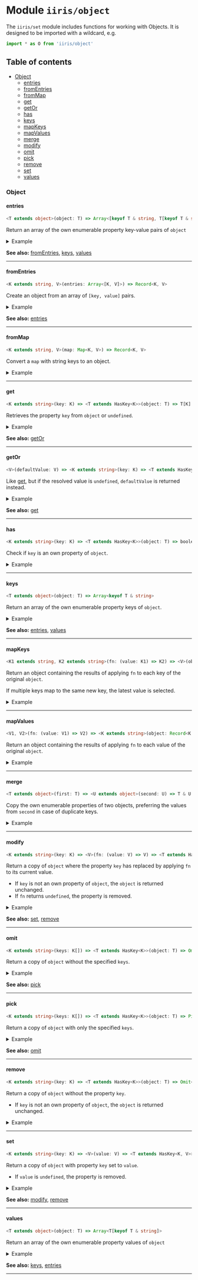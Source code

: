 # Module `iiris/object`

The `iiris/set` module includes functions for working with Objects.
It is designed to be imported with a wildcard, e.g.

```typescript
import * as O from 'iiris/object'
```

## Table of contents

- [Object](#object)
  - [entries](#entries)
  - [fromEntries](#fromentries)
  - [fromMap](#frommap)
  - [get](#get)
  - [getOr](#getor)
  - [has](#has)
  - [keys](#keys)
  - [mapKeys](#mapkeys)
  - [mapValues](#mapvalues)
  - [merge](#merge)
  - [modify](#modify)
  - [omit](#omit)
  - [pick](#pick)
  - [remove](#remove)
  - [set](#set)
  - [values](#values)

### Object

#### entries

<!-- prettier-ignore-start -->
```typescript
<T extends object>(object: T) => Array<[keyof T & string, T[keyof T & string]]>
```
<!-- prettier-ignore-end -->

Return an array of the own enumerable property key-value pairs of `object`

<details><summary>Example</summary>

```typescript
O.entries({ a: 1, b: 2, c: 3 })
// => [['a', 1], ['b', 2], ['c', 3]]
```

</details>

**See also:** [fromEntries](#fromentries), [keys](#keys), [values](#values)

---

#### fromEntries

<!-- prettier-ignore-start -->
```typescript
<K extends string, V>(entries: Array<[K, V]>) => Record<K, V>
```
<!-- prettier-ignore-end -->

Create an object from an array of `[key, value]` pairs.

<details><summary>Example</summary>

```typescript
O.fromEntries([
  ['a', 1],
  ['b', 2],
  ['c', 3],
])
// => { a: 1, b: 2, c: 3 }
```

</details>

**See also:** [entries](#entries)

---

#### fromMap

<!-- prettier-ignore-start -->
```typescript
<K extends string, V>(map: Map<K, V>) => Record<K, V>
```
<!-- prettier-ignore-end -->

Convert a `map` with string keys to an object.

<details><summary>Example</summary>

```typescript
O.fromMap(
  new Map([
    ['a', 1],
    ['b', 2],
    ['c', 3],
  ])
)
// => { a: 1, b: 2, c: 3 }
```

</details>

---

#### get

<!-- prettier-ignore-start -->
```typescript
<K extends string>(key: K) => <T extends HasKey<K>>(object: T) => T[K]
```
<!-- prettier-ignore-end -->

Retrieves the property `key` from `object` or `undefined`.

<details><summary>Example</summary>

```typescript
O.get('a', { a: 1, b: 2, c: 3 })
// => 1

O.get('a', {})
// => undefined
```

</details>

**See also:** [getOr](#getor)

---

#### getOr

<!-- prettier-ignore-start -->
```typescript
<V>(defaultValue: V) => <K extends string>(key: K) => <T extends HasKey<K, V>>(object: T) => V | Defined<T[K]>
```
<!-- prettier-ignore-end -->

Like [get](#get), but if the resolved value is `undefined`, `defaultValue`
is returned instead.

<details><summary>Example</summary>

```typescript
O.getOr(999, 'a', { a: 1, b: 2, c: 3 })
// => 1

O.getOr(999, 'a', {})
// => 999

O.getOr(999, 'a', { a: undefined })
// => 999
```

</details>

**See also:** [get](#get)

---

#### has

<!-- prettier-ignore-start -->
```typescript
<K extends string>(key: K) => <T extends HasKey<K>>(object: T) => boolean
```
<!-- prettier-ignore-end -->

Check if `key` is an own property of `object`.

<details><summary>Example</summary>

```typescript
O.has('a', { a: 1 })
// => true

O.has('toString', { a: 1 })
// => false
```

</details>

---

#### keys

<!-- prettier-ignore-start -->
```typescript
<T extends object>(object: T) => Array<keyof T & string>
```
<!-- prettier-ignore-end -->

Return an array of the own enumerable property keys of `object`.

<details><summary>Example</summary>

```typescript
O.keys({ a: 1, b: 2, c: 3 })
// => ['a', 'b', 'c']
```

</details>

**See also:** [entries](#entries), [values](#values)

---

#### mapKeys

<!-- prettier-ignore-start -->
```typescript
<K1 extends string, K2 extends string>(fn: (value: K1) => K2) => <V>(object: Record<K1, V>) => Record<K2, V>
```
<!-- prettier-ignore-end -->

Return an object containing the results of applying `fn` to each key of
the original `object`.

If multiple keys map to the same new key, the latest value is selected.

<details><summary>Example</summary>

```typescript
O.mapKeys((k) => k.toUpperCase(), { a: 1, b: 2, c: 3 })
// => { A: 1, B: 2, C: 3 }
```

</details>

---

#### mapValues

<!-- prettier-ignore-start -->
```typescript
<V1, V2>(fn: (value: V1) => V2) => <K extends string>(object: Record<K, V1>) => Record<K, V2>
```
<!-- prettier-ignore-end -->

Return an object containing the results of applying `fn` to each value of
the original `object`.

<details><summary>Example</summary>

```typescript
O.mapValues((n) => n + 1, { a: 1, b: 2, c: 3 })
// => { a: 2, b: 3, c: 4 }
```

</details>

---

#### merge

<!-- prettier-ignore-start -->
```typescript
<T extends object>(first: T) => <U extends object>(second: U) => T & U
```
<!-- prettier-ignore-end -->

Copy the own enumerable properties of two objects, preferring the values from
`second` in case of duplicate keys.

<details><summary>Example</summary>

```typescript
O.merge({ a: 1, b: 1 }, { b: 2, c: 2 })
// => { a: 1, b: 2, c: 2 }
```

</details>

---

#### modify

<!-- prettier-ignore-start -->
```typescript
<K extends string>(key: K) => <V>(fn: (value: V) => V) => <T extends HasKey<K, V>>(object: T) => T
```
<!-- prettier-ignore-end -->

Return a copy of `object` where the property `key` has replaced by applying
`fn` to its current value.

- If `key` is not an own property of `object`, the `object` is returned
  unchanged.
- If `fn` returns `undefined`, the property is removed.

<details><summary>Example</summary>

```typescript
O.modifyProp('a', (n) => n + 1, { a: 1, b: 2, c: 3 })
// => { a: 2, b: 2, c: 3 }

O.modifyProp('a', () => undefined, { a: 1, b: 2, c: 3 })
// => { b: 2, c: 3 }

O.modifyProp('d', () => 4, { a: 1, b: 2, c: 3 })
// => { a: 1, b: 2, c: 3, d: 4 }
```

</details>

**See also:** [set](#set), [remove](#remove)

---

#### omit

<!-- prettier-ignore-start -->
```typescript
<K extends string>(keys: K[]) => <T extends HasKey<K>>(object: T) => Omit<T, Extract<keyof T, K>>
```
<!-- prettier-ignore-end -->

Return a copy of `object` without the specified `keys`.

<details><summary>Example</summary>

```typescript
O.omit(['a', 'b'], { a: 1, b: 2, c: 3 })
// => { c: 3 }
```

</details>

**See also:** [pick](#pick)

---

#### pick

<!-- prettier-ignore-start -->
```typescript
<K extends string>(keys: K[]) => <T extends HasKey<K>>(object: T) => Pick<T, Extract<keyof T, K>>
```
<!-- prettier-ignore-end -->

Return a copy of `object` with only the specified `keys`.

<details><summary>Example</summary>

```typescript
O.pick(['a', 'b'], { a: 1, b: 2, c: 3 })
// => { a: 1, b: 2 }
```

</details>

**See also:** [omit](#omit)

---

#### remove

<!-- prettier-ignore-start -->
```typescript
<K extends string>(key: K) => <T extends HasKey<K>>(object: T) => Omit<T, K>
```
<!-- prettier-ignore-end -->

Return a copy of `object` without the property `key`.

- If `key` is not an own property of `object`, the `object` is returned
  unchanged.

<details><summary>Example</summary>

```typescript
O.remove('a', { a: 1, b: 2, c: 3 })
// => { b: 2, c: 3 }
```

</details>

---

#### set

<!-- prettier-ignore-start -->
```typescript
<K extends string>(key: K) => <V>(value: V) => <T extends HasKey<K, V>>(object: T) => T
```
<!-- prettier-ignore-end -->

Return a copy of `object` with property `key` set to `value`.

- If `value` is `undefined`, the property is removed.

<details><summary>Example</summary>

```typescript
O.setProp('a', 999, { a: 1, b: 2, c: 3 })
// => { a: 999, b: 2, c: 3 }

O.setProp('a', undefined, { a: 1, b: 2, c: 3 })
// => { b: 2, c: 3 }
```

</details>

**See also:** [modify](#modify), [remove](#remove)

---

#### values

<!-- prettier-ignore-start -->
```typescript
<T extends object>(object: T) => Array<T[keyof T & string]>
```
<!-- prettier-ignore-end -->

Return an array of the own enumerable property values of `object`

<details><summary>Example</summary>

```
O.keys({ a: 1, b: 2, c: 3 })
// => [1, 2, 3]
```

</details>

**See also:** [keys](#keys), [entries](#entries)

---
